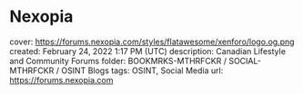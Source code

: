 # Nexopia

cover: https://forums.nexopia.com/styles/flatawesome/xenforo/logo.og.png
created: February 24, 2022 1:17 PM (UTC)
description: Canadian Lifestyle and Community Forums
folder: BOOKMRKS-MTHRFCKR / SOCIAL-MTHRFCKR / OSINT Blogs
tags: OSINT, Social Media
url: https://forums.nexopia.com